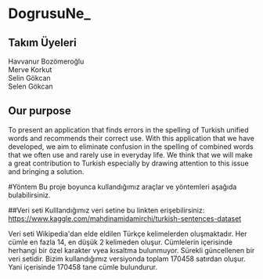 # DogrusuNe_

## Takım Üyeleri

Havvanur Bozömeroğlu <br/>
Merve Korkut <br/>
Selin Gökcan <br/>
Selen Gökcan


## Our purpose

To present an application that finds errors in the spelling of Turkish unified words and recommends their correct use. With this application that we have developed, we aim to eliminate confusion in the spelling of combined words that we often use and rarely use in everyday life. We think that we will make a great contribution to Turkish especially by drawing attention to this issue and bringing a solution.


#Yöntem 
Bu proje boyunca kullandığımız araçlar ve yöntemleri aşağıda bulabilirsiniz.

##Veri seti
Kulllandığımız veri setine bu linkten erişebilirsiniz:
https://www.kaggle.com/mahdinamidamirchi/turkish-sentences-dataset

Veri seti Wikipedia'dan elde eldilen Türkçe kelimelerden oluşmaktadır. Her cümle en fazla 14, en düşük 2 kelimeden oluşur. Cümlelerin içerisinde herhangi bir özel karakter vyea kısaltma bulunmuyor. Sürekli güncellenen bir veri setidir. Bizim kullandığımız versiyonda toplam 170458 satırdan oluşur. Yani içerisinde 170458 tane cümle bulundurur.
